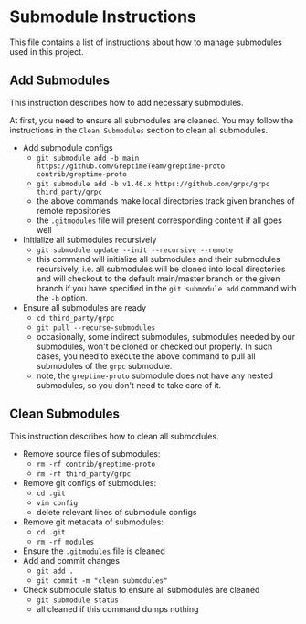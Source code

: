 # Submodule Instructions  

This file contains a list of instructions about how to manage submodules used in this project.

## Add Submodules

This instruction describes how to add necessary submodules.

At first, you need to ensure all submodules are cleaned. You may follow the instructions in the `Clean Submodules` section to clean all submodules.

- Add submodule configs
  - `git submodule add -b main https://github.com/GreptimeTeam/greptime-proto contrib/greptime-proto`
  - `git submodule add -b v1.46.x https://github.com/grpc/grpc third_party/grpc`
  - the above commands make local directories track given branches of remote repositories
  - the `.gitmodules` file will present corresponding content if all goes well
- Initialize all submodules recursively
  - `git submodule update --init --recursive --remote`
  - this command will initialize all submodules and their submodules recursively, i.e. all submodules will be cloned into local directories and will checkout to the default main/master branch or the given branch if you have specified in the `git submodule add` command with the `-b` option.
- Ensure all submodules are ready
  - `cd third_party/grpc`
  - `git pull --recurse-submodules`
  - occasionally, some indirect submodules, submodules needed by our submodules, won't be cloned or checked out properly. In such cases, you need to execute the above command to pull all submodules of the `grpc` submodule.
  - note, the `greptime-proto` submodule does not have any nested submodules, so you don't need to take care of it.

## Clean Submodules

This instruction describes how to clean all submodules.

- Remove source files of submodules:  
  - `rm -rf contrib/greptime-proto`
  - `rm -rf third_party/grpc`
- Remove git configs of submodules:  
  - `cd .git`
  - `vim config`
  - delete relevant lines of submodule configs
- Remove git metadata of submodules:  
  - `cd .git`
  - `rm -rf modules`
- Ensure the `.gitmodules` file is cleaned
- Add and commit changes
  - `git add .`
  - `git commit -m "clean submodules"`
- Check submodule status to ensure all submodules are cleaned
  - `git submodule status`
  - all cleaned if this command dumps nothing
